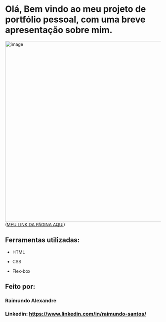 

# Olá, Bem vindo ao meu projeto de portfólio pessoal, com uma breve apresentação sobre mim.

<img width="989" height="587" alt="image" src="https://github.com/user-attachments/assets/50ddfb90-27ed-4a21-aa4d-99500aed8ccd" /> ([MEU LINK DA PÁGINA AQUI](https://about-me-neon-gamma.vercel.app/))

## Ferramentas utilizadas:

* HTML

* CSS

* Flex-box

## Feito por:

### Raimundo Alexandre

### Linkedin: https://www.linkedin.com/in/raimundo-santos/


